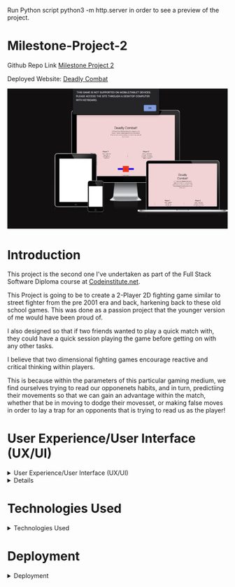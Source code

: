 Run Python script python3 -m http.server in order to see a preview of the project.

# Milestone-Project-2

Github Repo Link [Milestone Project 2](https://github.com/T-KibCode/Milestone-Project-2)

Deployed Website: [Deadly Combat](https://t-kibcode.github.io/Milestone-Project-2/)

![Screen shot of responsive website](https://github.com/T-KibCode/Milestone-Project-2/blob/main/assets/Screenshot%202023-07-16%20at%2019.15.21.png)

# Introduction

This project is the second one I've undertaken as part of the Full Stack Software Diploma course at [Codeinstitute.net](https://www.CodeInstitute.net).

This Project is going to be to create a 2-Player 2D fighting game similar to street fighter from the pre 2001 era and back, harkening back to these old school games. This was done as a passion project that the younger version of me would have been proud of.

I also designed so that if two friends wanted to play a quick match with, they could have a quick session playing the game before getting on with any other tasks.

I believe that two dimensional fighting games encourage reactive and critical thinking within players.

This is because within the parameters of this particular gaming medium, we find ourselves trying to read our opponenets habits, and in turn, predictiing their movements so that we can gain an advantage within the match, whether that be in moving to dodge their movesset, or making false moves in order to lay a trap for an opponents that is trying to read us as the player!

# User Experience/User Interface (UX/UI)

<details>
  
  <summary>User Experience/User Interface (UX/UI)</summary>
  
### User Stories
  
##### First Time Visitor Goals

  As a first time visitor I want:  

- the control inputs for the game to be clear.  
- to be immidately engaged and inherently understand what the game is trying to acheive.  
- the game to function correctly and gameplay to be intuitive.  
- to be able to play the game on various compatiable different devices in line with the game design.  
  
##### Return/frequent Visitor Goals

  As a return/frequent visitor I want:  

- to play with friends in a couch co-op setup similar to the older arcade games in order to have that rapport with the opponent within the room.
  
##### Website's Owner Goals

  As the developer I want:

- to provide a fun game.
- to provide a game to stimulate mental function.
- to encourage continued use of the game.

#### Colour Scheme

Due to having some free assets that I aqquired online from website [https://itch.io/](https://itch.io/),  I had a clear colour pallette style within the canvas window that I wanted to be the main focus with a combination of Blue, Pinks, soft Reds and other colors in the Pastel style.

[/assets/colorpallete.png]

With this in mind, the background colour was going to be fairly static in theme with this and I ended up on a pastel pink background color With the game instructions placed above the canvas with the prompt of clicking into the canvas window to load the game.

##### Wireframes

  Unfortuntely in this case, I cannot produce a wireframe due to a last minute pivot on my project in this case.
  I've had to take this as a hard lesson in why having a strict intial plan will pay off in the length of the project as this will undoubtedly lose me marks.
  However in the self reflection of the project, I believe it is nessercary to show the growth and personal accountability that I need when moving forward in this field, even more so with the projects and work ahead.

</details>

<details>
##### Features
  
### Responsive  Website

  The website is only set to appear and work on a laptop, or desktop device. And as such, due to the design of the game and my limited knowledge whist creating the game, a conscience decision was made to design the game to only load on devices of this kind. This is due to the game being a two player game required to end User's to play the game against eachother.

  When an Attempt is made to try and access the game from a Mobile or Tablet device , the website will look at the view port and ask that the player access the website from the desired device as the game may not work as intended and for the best experience, it is to be acceesed in the intended manner.

### Instruction Page

  On loading there is listed instructions above the canvas with the four button controls for both players to use ( A,W,D,Space-Bar. and ArrowLeft, ArrowUp, ArroRight, Arrow Down Respectively.)

### Timer

  The timer in the game runs within a loop that checks to determine whether either players health has reduced in to zero therefore stopping the timer, or checks the health of both players at the end of the match to determine who posses mmore health and will then declare this person the victor.

### Victory message

  When a player fufills one of the win conditions of the game a victory message will appear declaring that player the victor whetehr that be at the end of the timer or a unanimous victory before the timer has run down.

  In the event that the players Health bar matches, it will be declared a draw once the timer has run down to zero.

### Possible Future Features

  It was my original intent to Allow the game to use an opaque overlay in order to be able to play the devce on mobile devices.

  However during the design process, it became very quickly apprant that allowing the website in a mobile or tablet function would be extremely difficult due to having to map a button overlay on top, and as I had originally designed the game to be playable by two human players without a CPU controlled enemy, I was unfortunately unable to integrate a method to do this over mobile/tablet devices due to not having designed a CPU based opponent in the code.

  Due to a lack of time, this was not a function that I was able to integrate at this moment in time, however I do plan to revisit this once the course has been completed to be able to design a very basic CPU opponent within the game function and allow players to be able to have a choice between a second player or a CPU opponent.

  Ideally, being able to reproduce this game within an app format with an Overlay of controls would allow for us to expand and allow for network play, whether that be remote or using the internet respectively. This would provide the option to expand the project in order to play with multiple friends using multiple devices.

  However, this would require creating a backend system, and having server space in order to accomedate the use of the game, whilst also having space to introduce new features, such as user accounts, top scores and options to save certain user settings such as toggling HUD UI options as an exmaple.
  
  </details>

# Technologies Used

<details>
  <summary>Technologies Used</summary>
  
#### Languages Used
  
- HTML5
- CSS
- Javascript

#### Applications Used

- [GitHub](https://github.com/) GitHub is used to store the projects code.
- [Chrome Developer Tools](https://developer.chrome.com/docs/devtools/) used for layout and responsive testing.
- [W3 Validator](https://jigsaw.w3.org/css-validator/) used to test html and css code.
- [Jshint](https://jshint.com/) used to validate Javascript code.

#### Sprite Assets

- [Itch.io](https://itch.io/) Itch.IO used for getting free to use free lisence sprite assets created by users.

</details>  

# Deployment

  <details>

  <summary>Deployment</summary>
  
  This project was built on the Gitpod IDE using the Code Institute template found here:<br><https://github.com/Code-Institute-Org/gitpod-full-template>

  I have attempted to deploy this project to github pages, but unfortuntely, it has not been recognised with the Jeykll system built into Github pages and therefore will not deploy.

  However if the folling script is run "Run Python script python3 -m http.server" in order to see a preview of the project, you will be able to access the game in its current form.

#### Automated Testing

  I did not have the expertise to use a unit-testing framework such as Jasmine or Jest.

#### Main takeaways

In performing this project I have realised that a strong system in the intial concept phase is needed to bring all idea's to fruition in a reasonable time frame and capacity.
with that being said, I am now looking ahead to the next project in order to plan and deliver my wireframes for the project this week so I can start to implement the knowledge of studying python for backend use as soon as possible prior to the April 28th project deadline.

This has been a harsh lesson for me to learn in this course, but balancing both the expected delivery of this project and the increasing workload/knowledge base nessercary to be a fullstack developer has really hit home during this process, and irrespective of personal commitments, I hope to look back on this project as a catiounary tale to my futureself about planning, due dilligence, and ensuring that following systematic steps in the future, will allow me to show the nesscary skills that are needed/expected in this industry.

#### Specal Thanks

I would like to thank my Tutor Mohamed for allowing an extension on my work due to a technical issue with Github in my repository, and allowing me the time to go back and recreate my work which I had lost in this instance whilst balancing some personal affairs in the process.

I would also like to thank my Mentor/Alumni from Code Institute Ronan as he made it clear to me, just how integral a great Readme file can be to code enviroment for anyone who comes afterwards to take a look to examine the work and how when working in a group setting, this key piece of documentation can be the strong foundation for a team in a wider enviroment.
